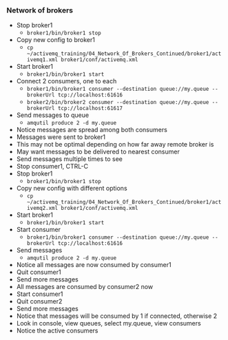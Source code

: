 ### Network of brokers
  * Stop broker1
	* `broker1/bin/broker1 stop`
  * Copy new config to broker1
	* `cp ~/activemq_training/04_Network_Of_Brokers_Continued/broker1/activemq1.xml broker1/conf/activemq.xml`
  * Start broker1
	* `broker1/bin/broker1 start`
  * Connect 2 consumers, one to each
	* `broker1/bin/broker1 consumer --destination queue://my.queue --brokerUrl tcp://localhost:61616`
	* `broker2/bin/broker2 consumer --destination queue://my.queue --brokerUrl tcp://localhost:61617`
  * Send messages to queue
	* `amqutil produce 2 -d my.queue`
  * Notice messages are spread among both consumers
  * Messages were sent to broker1
  * This may not be optimal depending on how far away remote broker is
  * May want messages to be delivered to nearest consumer
  * Send messages multiple times to see
  * Stop consumer1, CTRL-C
  * Stop broker1
	* `broker1/bin/broker1 stop`
  * Copy new config with different options
	* `cp ~/activemq_training/04_Network_Of_Brokers_Continued/broker1/activemq2.xml broker1/conf/activemq.xml`
  * Start broker1
	* `broker1/bin/broker1 start`
  * Start consumer
	* `broker1/bin/broker1 consumer --destination queue://my.queue --brokerUrl tcp://localhost:61616`
  * Send messages
	* `amqutil produce 2 -d my.queue`
  * Notice all messages are now consumed by consumer1
  * Quit consumer1
  * Send more messages
  * All messages are consumed by consumer2 now
  * Start consumer1
  * Quit consumer2
  * Send more messages
  * Notice that messages will be consumed by 1 if connected, otherwise 2
  * Look in console, view queues, select my.queue, view consumers
  * Notice the active consumers
